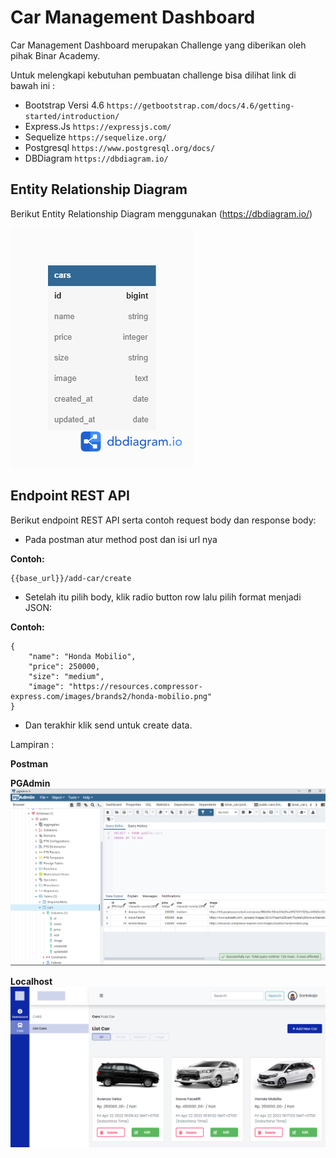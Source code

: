 # Car Management Dashboard

Car Management Dashboard merupakan Challenge yang diberikan oleh pihak Binar Academy.

Untuk melengkapi kebutuhan pembuatan challenge bisa dilihat link di bawah ini :

- Bootstrap Versi 4.6 `https://getbootstrap.com/docs/4.6/getting-started/introduction/`
- Express.Js `https://expressjs.com/`
- Sequelize `https://sequelize.org/`
- Postgresql `https://www.postgresql.org/docs/`
- DBDiagram `https://dbdiagram.io/`

## Entity Relationship Diagram

Berikut Entity Relationship Diagram menggunakan (https://dbdiagram.io/)

![diagram](./views/assets/img/cars%20diagram.png)


## Endpoint REST API

Berikut endpoint REST API serta contoh request body dan response body:

- Pada postman atur method post dan isi url nya

**Contoh:**
```
{{base_url}}/add-car/create
```

- Setelah itu pilih body, klik radio button row lalu pilih format menjadi JSON:

**Contoh:**
```
{
    "name": "Honda Mobilio",
    "price": 250000,
    "size": "medium",
    "image": "https://resources.compressor-express.com/images/brands2/honda-mobilio.png"
}
```
- Dan terakhir klik send untuk create data.

Lampiran :

**Postman**


**PGAdmin**
![diagram](./views/assets/img/Screenshot%20(1519).png)

**Localhost**
![diagram](./views/assets/img/cmd_binar.png)